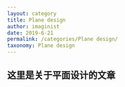 ```yaml
---
layout: category
title: Plane design
author: imaginist
date: 2019-6-21
permalink: /categories/Plane design/
taxonomy: Plane design
---
```


## 这里是关于平面设计的文章